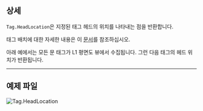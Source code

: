 ## 상세
`Tag.HeadLocation`은 지정된 태그 헤드의 위치를 나타내는 점을 반환합니다.

태그 배치에 대한 자세한 내용은 이 [문서](https://help.autodesk.com/view/RVT/2025/KOR/?guid=GUID-555BB05A-3AFB-470D-BA3A-3A6C18ADD2A0)를 참조하십시오.

아래 예에서는 모든 문 태그가 L1 평면도 뷰에서 수집됩니다. 그런 다음 태그의 헤드 위치가 반환됩니다.
___
## 예제 파일

![Tag.HeadLocation](./Revit.Elements.Tag.HeadLocation_img.jpg)
